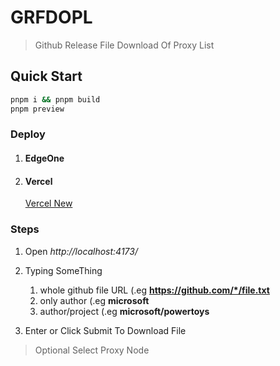 # GRFDOPL 
>Github Release File Download Of Proxy List


## Quick Start
```bash
pnpm i && pnpm build
pnpm preview
```


### Deploy
1. #### EdgeOne

2. #### Vercel
    [Vercel New](https://vercel.com/new/import?framework=vite&hasTrialAvailable=1&project-name=grfdopl&remainingProjects=1&s=https%3A%2F%2Fgithub.com%2Fclick2boom%2FGRFDOPL&teamSlug=wenjieaha-outlookcoms-projects&totalProjects=1)

### Steps
1. Open *http://localhost:4173/*
2. Typing SomeThing
    1. whole github file URL (.eg **https://github.com/*/file.txt**
    2. only author (.eg **microsoft**
    3. author/project (.eg **microsoft/powertoys**
    
3. Enter or Click Submit To Download File
>Optional Select Proxy Node

